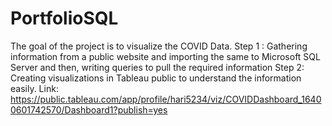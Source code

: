# PortfolioSQL

The goal of the project is to visualize the COVID Data.
Step 1 : Gathering information from a public website and importing the same to Microsoft SQL Server and then, writing queries to pull the required information
Step 2: Creating visualizations in Tableau public to understand the information easily. Link: https://public.tableau.com/app/profile/hari5234/viz/COVIDDashboard_16400601742570/Dashboard1?publish=yes
